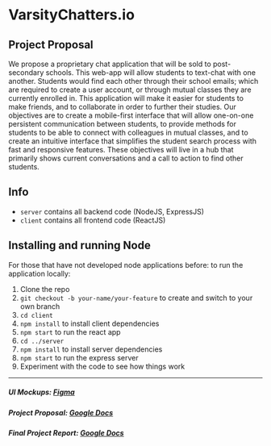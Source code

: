 # VarsityChatters.io

## Project Proposal
We propose a proprietary chat application that will be sold to post-secondary schools. This web-app will allow students to text-chat with one another. Students would find each other through their school emails; which are required to create a user account, or through mutual classes they are currently enrolled in. This application will make it easier for students to make friends, and to collaborate in order to further their studies. Our objectives are to create a mobile-first interface that will allow one-on-one persistent communication between students, to provide methods for students to be able to connect with colleagues in mutual classes, and to create an intuitive interface that simplifies the student search process with fast and responsive features. These objectives will live in a hub that primarily shows current conversations and a call to action to find other students.

## Info
- `server` contains all backend code (NodeJS, ExpressJS)
- `client` contains all frontend code (ReactJS)

## Installing and running Node
For those that have not developed node applications before: to run the application locally:
1. Clone the repo
2. `git checkout -b your-name/your-feature` to create and switch to your own branch
3. `cd client`
4. `npm install` to install client dependencies
5. `npm start` to run the react app
6. `cd ../server`
7. `npm install` to install server dependencies
8. `npm start` to run the express server
9. Experiment with the code to see how things work

---
##### UI Mockups: [Figma](https://www.figma.com/file/uic5YcLmnPO5t8RHvlQJJn/SENG-513-Mockups?node-id=31112%3A20249&t=5RpkP2Zhms4asMDj-1) 
##### Project Proposal: [Google Docs](https://docs.google.com/document/d/1sD819a7_4Zo-hMr9_804emo1XnkX0FCMvIyLQHQ0u-I/edit)
##### Final Project Report: [Google Docs](https://docs.google.com/document/d/1JKNHjXyuQ-U6OojzCPAA09yfymA_e2SD5WQiLdcFZ9c/edit)

